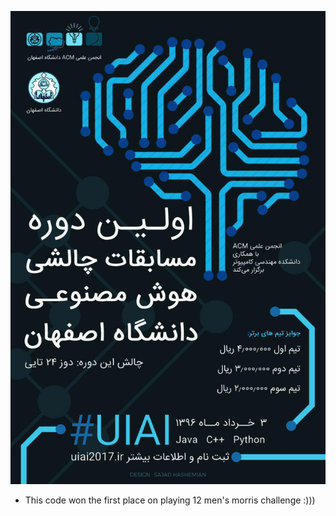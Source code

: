 ![](https://github.com/mdsinalpha/UIAI2017_Strategy/blob/master/poster.jpg)
- This code won the first place on playing 12 men's morris challenge :)))
